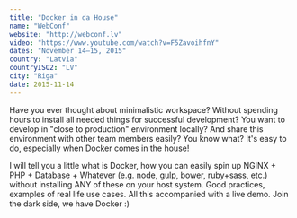 ```yaml
---
title: "Docker in da House"
name: "WebConf"
website: "http://webconf.lv"
video: "https://www.youtube.com/watch?v=F5ZavoihfnY"
dates: "November 14–15, 2015"
country: "Latvia"
countryISO2: "LV"
city: "Riga"
date: 2015-11-14
---
```


Have you ever thought about minimalistic workspace?
Without spending hours to install all needed things for successful development? You want to develop in "close to production" environment locally?
And share this environment with other team members easily?
You know what?
It's easy to do, especially when Docker comes in the house!

I will tell you a little what is Docker, how you can easily spin up NGINX + PHP + Database + Whatever (e.g. node, gulp, bower, ruby+sass, etc.) without installing ANY of these on your host system.
Good practices, examples of real life use cases.
All this accompanied with a live demo.
Join the dark side, we have Docker :)
